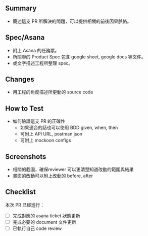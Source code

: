 ## Summary
- 簡述這支 PR 所解決的問題，可以提供相關的前後因果脈絡。

## Spec/Asana
- 附上 Asana 的任務票。
- 所關聯的 Product Spec 包含 google sheet, google docs 等文件。
- 或文字描述工程所整理 spec。

## Changes
- 用工程的角度描述所更動的 source code

## How to Test
- 如何驗證這支 PR 的正確性
   - 如果適合的話也可以使用 BDD given, when, then
   - 可附上 API URL, postman json
   - 可附上 mockoon configs

## Screenshots 
- 相關的截圖，確保reviewer 可以更清楚知道改動的範圍與結果
- 畫面的改動可以附上改動的 before, after

## Checklist
本次 PR 已經進行：
- [ ] 完成對應的 asana ticket 狀態更新
- [ ] 完成必要的 document 文件更新
- [ ] 已執行自己 code review
